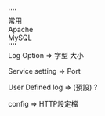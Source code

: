  
''''   
常用   
Apache    
MySQL  
''''  
Log Option => 字型 大小  

Service setting  => Port  

User Defined log => (預設)  ?  

config => HTTP設定檔

